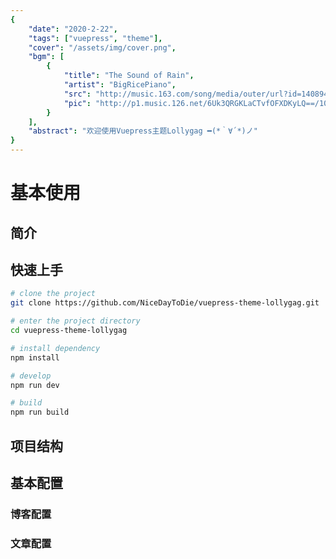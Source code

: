 ```yaml
---
{
    "date": "2020-2-22",
    "tags": ["vuepress", "theme"],
    "cover": "/assets/img/cover.png",
    "bgm": [
        {
            "title": "The Sound of Rain",
            "artist": "BigRicePiano",
            "src": "http://music.163.com/song/media/outer/url?id=1408944670.mp3",
            "pic": "http://p1.music.126.net/6Uk3QRGKLaCTvfOFXDKyLQ==/109951165017760372.jpg?param=130y130"
        }
    ],
    "abstract": "欢迎使用Vuepress主题Lollygag ━(*｀∀´*)ノ"
}
---
```


# 基本使用

## 简介

## 快速上手

``` bash
# clone the project
git clone https://github.com/NiceDayToDie/vuepress-theme-lollygag.git

# enter the project directory
cd vuepress-theme-lollygag

# install dependency
npm install

# develop
npm run dev

# build
npm run build
```

## 项目结构

## 基本配置

### 博客配置

### 文章配置
